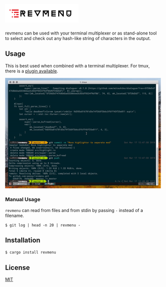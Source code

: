 # ![revmenu](assets/logo.png)

revmenu can be used with your terminal multiplexer or as stand-alone tool to
select and check out any hash-like string of characters in the output.

## Usage

This is best used when combined with a terminal multiplexer. For tmux,
there is a [plugin available](https://github.com/passy/tmux-revmenu).

![demo gif](assets/demo.gif)

### Manual Usage

`revmenu` can read from files and from stdin by passing `-` instead of
a filename.

```
$ git log | head -n 20 | revmenu -
```

## Installation

```bash
$ cargo install revmenu
```

## License

[MIT](LICENSE)

